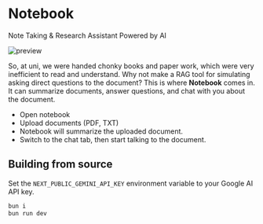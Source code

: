 # Notebook

Note Taking & Research Assistant Powered by AI

![preview](https://github.com/user-attachments/assets/290741c8-aed0-4827-87ad-807b94b2cfdf)

So, at uni, we were handed chonky books and paper work, which were very inefficient to read and understand. Why not make a RAG tool for simulating asking direct questions to the document? This is where **Notebook** comes in. It can summarize documents, answer questions, and chat with you about the document.

- Open notebook
- Upload documents (PDF, TXT)
- Notebook will summarize the uploaded document.
- Switch to the chat tab, then start talking to the document.

## Building from source

Set the `NEXT_PUBLIC_GEMINI_API_KEY` environment variable to your Google AI API key.

```bash
bun i
bun run dev
```
